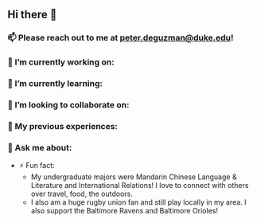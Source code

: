 ## Hi there 👋

### 📫 Please reach out to me at peter.deguzman@duke.edu!


### 🔭 I’m currently working on:
### 🌱 I’m currently learning:
### 👯 I’m looking to collaborate on:

### :notebook: My previous experiences:


### 💬 Ask me about:

- ⚡ Fun fact:
  - My undergraduate majors were Mandarin Chinese Language & Literature and International Relations! I love to connect with others over travel, food, the outdoors.
  - I also am a huge rugby union fan and still play locally in my area. I also support the Baltimore Ravens and Baltimore Orioles!

